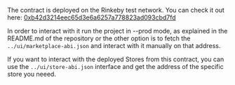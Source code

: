 The contract is deployed on the Rinkeby test network. You can check it out here: [0xb42d3214eec65d3e6a6257a778823ad093cbd7fd](https://rinkeby.etherscan.io/address/0xb42d3214eec65d3e6a6257a778823ad093cbd7fd#code)

In order to interact with it run the project in --prod mode, as explained in the README.md of the repository or the other option is to fetch the `../ui/marketplace-abi.json` and interact with it manually on that address.

If you want to interact with the deployed Stores from this contract, you can use the `../ui/store-abi.json` interface and get the address of the specific store you neeed.